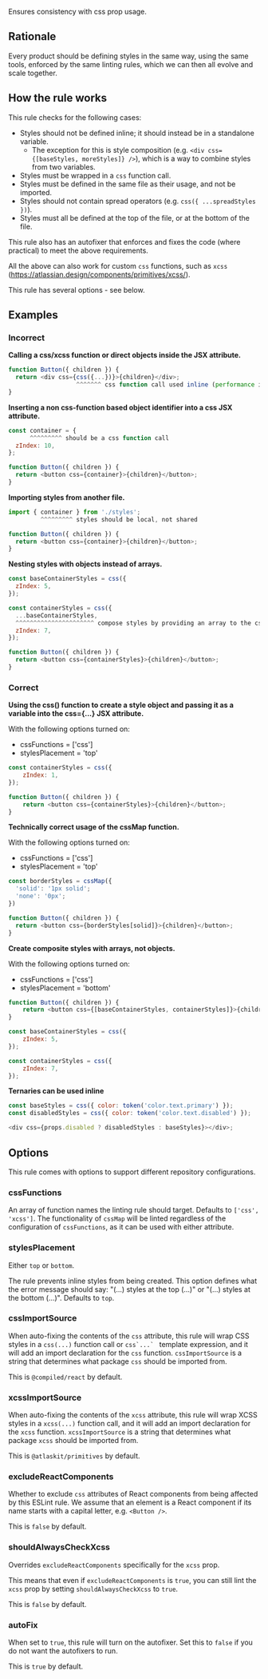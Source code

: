 Ensures consistency with css prop usage.

## Rationale

Every product should be defining styles in the same way, using the same tools, enforced by the same
linting rules, which we can then all evolve and scale together.

## How the rule works

This rule checks for the following cases:

- Styles should not be defined inline; it should instead be in a standalone variable.
  - The exception for this is style composition (e.g. `<div css={[baseStyles, moreStyles]} />`),
    which is a way to combine styles from two variables.
- Styles must be wrapped in a `css` function call.
- Styles must be defined in the same file as their usage, and not be imported.
- Styles should not contain spread operators (e.g. `css({ ...spreadStyles })`).
- Styles must all be defined at the top of the file, or at the bottom of the file.

This rule also has an autofixer that enforces and fixes the code (where practical) to meet the above
requirements.

All the above can also work for custom `css` functions, such as `xcss`
(https://atlassian.design/components/primitives/xcss/).

This rule has several options - see below.

## Examples

### Incorrect

**Calling a css/xcss function or direct objects inside the JSX attribute.**

```js
function Button({ children }) {
  return <div css={css({...})}>{children}</div>;
                   ^^^^^^^ css function call used inline (performance issue)
}
```

**Inserting a non css-function based object identifier into a css JSX attribute.**

```js
const container = {
      ^^^^^^^^^ should be a css function call
  zIndex: 10,
};

function Button({ children }) {
  return <button css={container}>{children}</button>;
}
```

**Importing styles from another file.**

```js
import { container } from './styles';
         ^^^^^^^^^ styles should be local, not shared

function Button({ children }) {
  return <button css={container}>{children}</button>;
}
```

**Nesting styles with objects instead of arrays.**

```js
const baseContainerStyles = css({
  zIndex: 5,
});

const containerStyles = css({
  ...baseContainerStyles,
  ^^^^^^^^^^^^^^^^^^^^^^ compose styles by providing an array to the css call instead (see example below)
  zIndex: 7,
});

function Button({ children }) {
  return <button css={containerStyles}>{children}</button>;
}
```

### Correct

**Using the css() function to create a style object and passing it as a variable into the css={...}
JSX attribute.**

With the following options turned on:

- cssFunctions = ['css']
- stylesPlacement = 'top'

```js
const containerStyles = css({
	zIndex: 1,
});

function Button({ children }) {
	return <button css={containerStyles}>{children}</button>;
}
```

**Technically correct usage of the cssMap function.**

With the following options turned on:

- cssFunctions = ['css']
- stylesPlacement = 'top'

```js
const borderStyles = cssMap({
  'solid': '1px solid';
  'none': '0px';
})

function Button({ children }) {
  return <button css={borderStyles[solid]}>{children}</button>;
}
```

**Create composite styles with arrays, not objects.**

With the following options turned on:

- cssFunctions = ['css']
- stylesPlacement = 'bottom'

```js
function Button({ children }) {
	return <button css={[baseContainerStyles, containerStyles]}>{children}</button>;
}

const baseContainerStyles = css({
	zIndex: 5,
});

const containerStyles = css({
	zIndex: 7,
});
```

**Ternaries can be used inline**

```js
const baseStyles = css({ color: token('color.text.primary') });
const disabledStyles = css({ color: token('color.text.disabled') });

<div css={props.disabled ? disabledStyles : baseStyles}></div>;
```

## Options

This rule comes with options to support different repository configurations.

### cssFunctions

An array of function names the linting rule should target. Defaults to `['css', 'xcss']`. The
functionality of `cssMap` will be linted regardless of the configuration of `cssFunctions`, as it
can be used with either attribute.

### stylesPlacement

Either `top` or `bottom`.

The rule prevents inline styles from being created. This option defines what the error message
should say: "(...) styles at the top (...)" or "(...) styles at the bottom (...)". Defaults to
`top`.

### cssImportSource

When auto-fixing the contents of the `css` attribute, this rule will wrap CSS styles in a `css(...)`
function call or ``css`...` `` template expression, and it will add an import declaration for the
`css` function. `cssImportSource` is a string that determines what package `css` should be imported
from.

This is `@compiled/react` by default.

### xcssImportSource

When auto-fixing the contents of the `xcss` attribute, this rule will wrap XCSS styles in a
`xcss(...)` function call, and it will add an import declaration for the `xcss` function.
`xcssImportSource` is a string that determines what package `xcss` should be imported from.

This is `@atlaskit/primitives` by default.

### excludeReactComponents

Whether to exclude `css` attributes of React components from being affected by this ESLint rule. We
assume that an element is a React component if its name starts with a capital letter, e.g.
`<Button />`.

This is `false` by default.

### shouldAlwaysCheckXcss

Overrides `excludeReactComponents` specifically for the `xcss` prop.

This means that even if `excludeReactComponents` is `true`, you can still lint the `xcss` prop by
setting `shouldAlwaysCheckXcss` to `true`.

This is `false` by default.

### autoFix

When set to `true`, this rule will turn on the autofixer. Set this to `false` if you do not want the
autofixers to run.

This is `true` by default.
